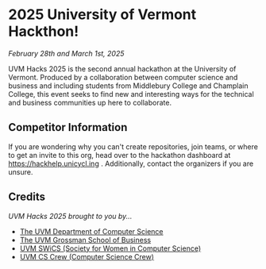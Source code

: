 # 2025 University of Vermont Hackthon!  
*February 28th and March 1st, 2025*

UVM Hacks 2025 is the second annual hackathon at the University of Vermont. Produced by a collaboration between computer science and business and including students from Middlebury College and Champlain College, this event seeks to find new and interesting ways for the technical and business communities up here to collaborate.

## Competitor Information
If you are wondering why you can't create repositories, join teams, or where to get an invite to this org, head over to the hackathon dashboard at https://hackhelp.unicycl.ing . Additionally, contact the organizers if you are unsure.

## Credits
*UVM Hacks 2025 brought to you by...*
- [The UVM Department of Computer Science](https://uvm.edu/cems/cs)
- [The UVM Grossman School of Business](https://www.uvm.edu/business)
- [UVM SWiCS (Society for Women in Computer Science)](https://swics.w3.uvm.edu/)
- [UVM CS Crew (Computer Science Crew)](https://github.com/uvm-cscrew)
